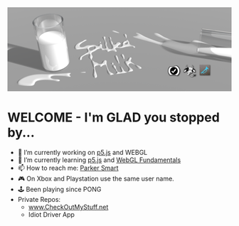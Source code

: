 <img alt="Spilled Milk Logo" src="images/Spilled Milk Twitter Banner.png"/>

# WELCOME - I'm **GLAD** you stopped by...

* 🔭 I’m currently working on [p5.js](https://p5js.org) and WEBGL
* 🌱 I’m currently learning [p5.js](https://p5js.org) and [WebGL Fundamentals](https://webglfundamentals.org/)
* 📫 How to reach me: [Parker Smart](<mailto:psmart@spilledmilk.com?subject=LOVE Your GitHub Repos...>)
* 🎮 On Xbox and Playstation use the same user name.
* 🕹️ Been playing since PONG
* Private Repos:
  * www.CheckOutMyStuff.net
  * Idiot Driver App

<!--
**SpilledMilkCOM/SpilledMilkCOM** is a ✨ _special_ ✨ repository because its `README.md` (this file) appears on your GitHub profile.
-->
